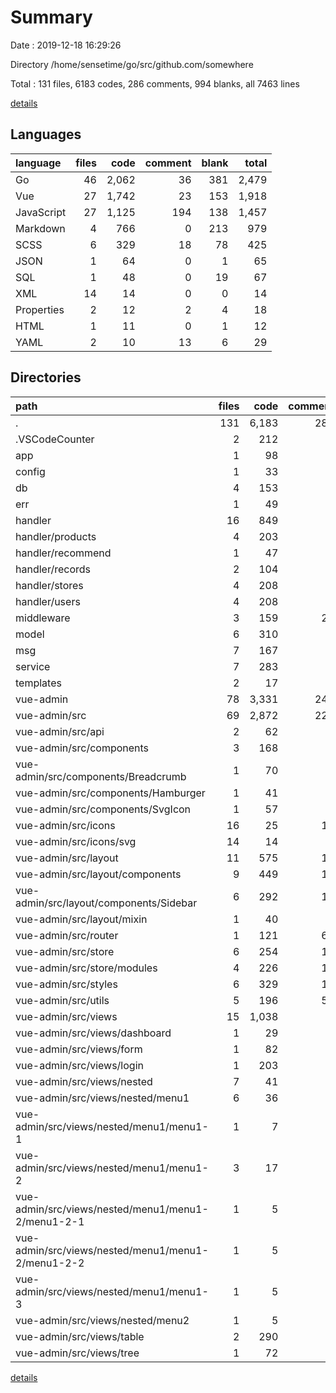 # Summary

Date : 2019-12-18 16:29:26

Directory /home/sensetime/go/src/github.com/somewhere

Total : 131 files,  6183 codes, 286 comments, 994 blanks, all 7463 lines

[details](details.md)

## Languages
| language | files | code | comment | blank | total |
| :--- | ---: | ---: | ---: | ---: | ---: |
| Go | 46 | 2,062 | 36 | 381 | 2,479 |
| Vue | 27 | 1,742 | 23 | 153 | 1,918 |
| JavaScript | 27 | 1,125 | 194 | 138 | 1,457 |
| Markdown | 4 | 766 | 0 | 213 | 979 |
| SCSS | 6 | 329 | 18 | 78 | 425 |
| JSON | 1 | 64 | 0 | 1 | 65 |
| SQL | 1 | 48 | 0 | 19 | 67 |
| XML | 14 | 14 | 0 | 0 | 14 |
| Properties | 2 | 12 | 2 | 4 | 18 |
| HTML | 1 | 11 | 0 | 1 | 12 |
| YAML | 2 | 10 | 13 | 6 | 29 |

## Directories
| path | files | code | comment | blank | total |
| :--- | ---: | ---: | ---: | ---: | ---: |
| . | 131 | 6,183 | 286 | 994 | 7,463 |
| .VSCodeCounter | 2 | 212 | 0 | 13 | 225 |
| app | 1 | 98 | 4 | 19 | 121 |
| config | 1 | 33 | 0 | 8 | 41 |
| db | 4 | 153 | 2 | 45 | 200 |
| err | 1 | 49 | 2 | 7 | 58 |
| handler | 16 | 849 | 0 | 143 | 992 |
| handler/products | 4 | 203 | 0 | 33 | 236 |
| handler/recommend | 1 | 47 | 0 | 9 | 56 |
| handler/records | 2 | 104 | 0 | 19 | 123 |
| handler/stores | 4 | 208 | 0 | 35 | 243 |
| handler/users | 4 | 208 | 0 | 33 | 241 |
| middleware | 3 | 159 | 28 | 29 | 216 |
| model | 6 | 310 | 0 | 53 | 363 |
| msg | 7 | 167 | 0 | 45 | 212 |
| service | 7 | 283 | 0 | 48 | 331 |
| templates | 2 | 17 | 0 | 1 | 18 |
| vue-admin | 78 | 3,331 | 249 | 403 | 3,983 |
| vue-admin/src | 69 | 2,872 | 221 | 359 | 3,452 |
| vue-admin/src/api | 2 | 62 | 0 | 11 | 73 |
| vue-admin/src/components | 3 | 168 | 3 | 16 | 187 |
| vue-admin/src/components/Breadcrumb | 1 | 70 | 2 | 7 | 79 |
| vue-admin/src/components/Hamburger | 1 | 41 | 0 | 4 | 45 |
| vue-admin/src/components/SvgIcon | 1 | 57 | 1 | 5 | 63 |
| vue-admin/src/icons | 16 | 25 | 14 | 8 | 47 |
| vue-admin/src/icons/svg | 14 | 14 | 0 | 0 | 14 |
| vue-admin/src/layout | 11 | 575 | 16 | 62 | 653 |
| vue-admin/src/layout/components | 9 | 449 | 14 | 50 | 513 |
| vue-admin/src/layout/components/Sidebar | 6 | 292 | 12 | 27 | 331 |
| vue-admin/src/layout/mixin | 1 | 40 | 2 | 4 | 46 |
| vue-admin/src/router | 1 | 121 | 63 | 16 | 200 |
| vue-admin/src/store | 6 | 254 | 15 | 36 | 305 |
| vue-admin/src/store/modules | 4 | 226 | 15 | 31 | 272 |
| vue-admin/src/styles | 6 | 329 | 18 | 78 | 425 |
| vue-admin/src/utils | 5 | 196 | 55 | 28 | 279 |
| vue-admin/src/views | 15 | 1,038 | 8 | 79 | 1,125 |
| vue-admin/src/views/dashboard | 1 | 29 | 0 | 4 | 33 |
| vue-admin/src/views/form | 1 | 82 | 0 | 4 | 86 |
| vue-admin/src/views/login | 1 | 203 | 3 | 26 | 232 |
| vue-admin/src/views/nested | 7 | 41 | 0 | 7 | 48 |
| vue-admin/src/views/nested/menu1 | 6 | 36 | 0 | 6 | 42 |
| vue-admin/src/views/nested/menu1/menu1-1 | 1 | 7 | 0 | 1 | 8 |
| vue-admin/src/views/nested/menu1/menu1-2 | 3 | 17 | 0 | 3 | 20 |
| vue-admin/src/views/nested/menu1/menu1-2/menu1-2-1 | 1 | 5 | 0 | 1 | 6 |
| vue-admin/src/views/nested/menu1/menu1-2/menu1-2-2 | 1 | 5 | 0 | 1 | 6 |
| vue-admin/src/views/nested/menu1/menu1-3 | 1 | 5 | 0 | 1 | 6 |
| vue-admin/src/views/nested/menu2 | 1 | 5 | 0 | 1 | 6 |
| vue-admin/src/views/table | 2 | 290 | 5 | 23 | 318 |
| vue-admin/src/views/tree | 1 | 72 | 0 | 7 | 79 |

[details](details.md)